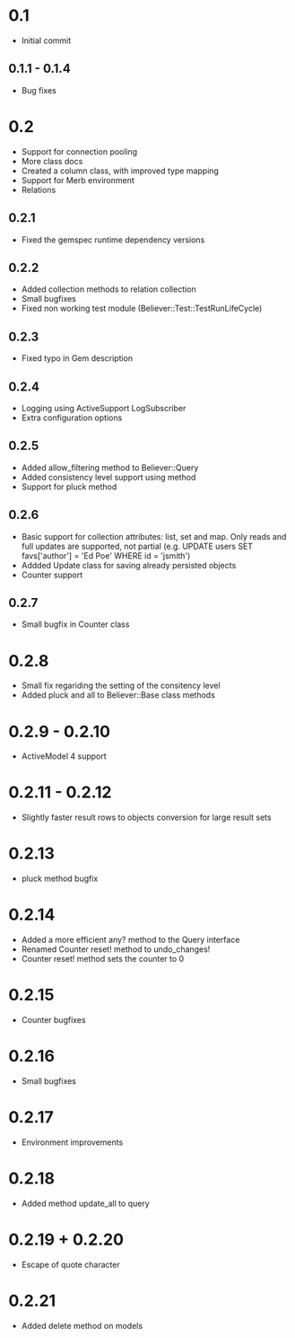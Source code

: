 # 0.1
- Initial commit

## 0.1.1 - 0.1.4
- Bug fixes

# 0.2
- Support for connection pooling
- More class docs
- Created a column class, with improved type mapping
- Support for Merb environment
- Relations

## 0.2.1
- Fixed the gemspec runtime dependency versions

## 0.2.2
- Added collection methods to relation collection
- Small bugfixes
- Fixed non working test module (Believer::Test::TestRunLifeCycle)

## 0.2.3
- Fixed typo in Gem description

## 0.2.4
- Logging using ActiveSupport LogSubscriber
- Extra configuration options

## 0.2.5
- Added allow_filtering method to Believer::Query
- Added consistency level support using method
- Support for pluck method

## 0.2.6
- Basic support for collection attributes: list, set and map. Only reads and full updates are supported, not partial (e.g. UPDATE users SET favs['author'] = 'Ed Poe' WHERE id = 'jsmith')
- Addded Update class for saving already persisted objects
- Counter support

## 0.2.7
- Small bugfix in Counter class

# 0.2.8
- Small fix regariding the setting of the consitency level
- Added pluck and all to Believer::Base class methods

# 0.2.9 - 0.2.10
- ActiveModel 4 support

# 0.2.11 - 0.2.12
- Slightly faster result rows to objects conversion for large result sets

# 0.2.13
- pluck method bugfix

# 0.2.14
- Added a more efficient any? method to the Query interface
- Renamed Counter reset! method to undo_changes!
- Counter reset! method sets the counter to 0

# 0.2.15
- Counter bugfixes

# 0.2.16
- Small bugfixes

# 0.2.17
- Environment improvements

# 0.2.18
- Added method update_all to query

# 0.2.19 + 0.2.20
- Escape of quote character

# 0.2.21
- Added delete method on models
